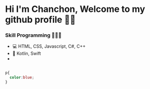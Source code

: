 # Hi I'm Chanchon, Welcome to my github profile ✋🏼
### Skill Programming 🧑🏻‍💻
- 💻 HTML, CSS, Javascript, C#, C++
- 📱 Kotlin, Swift
-
## 
```css
p{
  color:blue;
}
```

<!---
toeypansuwan/toeypansuwan is a ✨ special ✨ repository because its `README.md` (this file) appears on your GitHub profile.
You can click the Preview link to take a look at your changes.
--->
